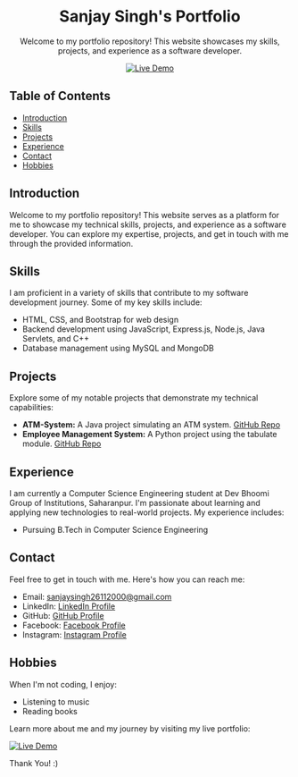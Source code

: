 <div align="center">
  <h1>Sanjay Singh's Portfolio</h1>
  <p>Welcome to my portfolio repository! This website showcases my skills, projects, and experience as a software developer.</p>
  <a href="https://urssanjaysingh.onrender.com/">
    <img src="https://img.shields.io/badge/-Live%20Demo-brightgreen?style=for-the-badge" alt="Live Demo">
  </a>
</div>

## Table of Contents
- [Introduction](#introduction)
- [Skills](#skills)
- [Projects](#projects)
- [Experience](#experience)
- [Contact](#contact)
- [Hobbies](#hobbies)

## Introduction
Welcome to my portfolio repository! This website serves as a platform for me to showcase my technical skills, projects, and experience as a software developer. You can explore my expertise, projects, and get in touch with me through the provided information.

## Skills
I am proficient in a variety of skills that contribute to my software development journey. Some of my key skills include:
- HTML, CSS, and Bootstrap for web design
- Backend development using JavaScript, Express.js, Node.js, Java Servlets, and C++
- Database management using MySQL and MongoDB

## Projects
Explore some of my notable projects that demonstrate my technical capabilities:
- **ATM-System:** A Java project simulating an ATM system. [GitHub Repo](https://github.com/urssanjaysingh/ATM-System)
- **Employee Management System:** A Python project using the tabulate module. [GitHub Repo](https://github.com/urssanjaysingh/Employee-Management-System)

## Experience
I am currently a Computer Science Engineering student at Dev Bhoomi Group of Institutions, Saharanpur. I'm passionate about learning and applying new technologies to real-world projects. My experience includes:
- Pursuing B.Tech in Computer Science Engineering
  
## Contact
Feel free to get in touch with me. Here's how you can reach me:
- Email: sanjaysingh26112000@gmail.com
- LinkedIn: [LinkedIn Profile](https://www.linkedin.com/in/urssanjaysingh)
- GitHub: [GitHub Profile](https://github.com/urssanjaysingh)
- Facebook: [Facebook Profile](https://www.facebook.com/urssanjaysingh)
- Instagram: [Instagram Profile](https://www.instagram.com/urssanjaysingh/)

## Hobbies
When I'm not coding, I enjoy:
- Listening to music
- Reading books

Learn more about me and my journey by visiting my live portfolio:

[![Live Demo](https://img.shields.io/badge/-Live%20Demo-brightgreen?style=for-the-badge)](https://urssanjaysingh.onrender.com/)

Thank You! :)

